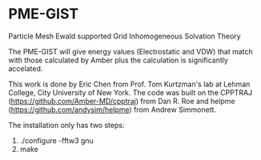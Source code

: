 # PME-GIST
Particle Mesh Ewald supported Grid Inhomogeneous Solvation Theory

The PME-GIST will give energy values (Electrostatic and VDW) that match with those calculated by Amber plus the calculation is significantly accelated.

This work is done by Eric Chen from Prof. Tom Kurtzman's lab at Lehman College, City University of New York. The code was built on the CPPTRAJ (https://github.com/Amber-MD/cpptraj) from Dan R. Roe and helpme (https://github.com/andysim/helpme) from Andrew Simmonett. 

The installation only has two steps:

1) ./configure -fftw3 gnu
2) make 

